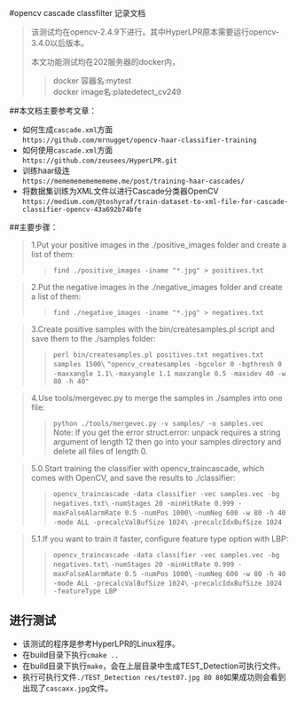 #opencv cascade classfilter 记录文档

> 该测试均在opencv-2.4.9下进行。其中HyperLPR原本需要运行opencv-3.4.0以后版本。    
> 
> 本文功能测试均在202服务器的docker内，
>> docker 容器名:mytest  
>> docker image名:platedetect_cv249

##本文档主要参考文章：
- 如何生成`cascade.xml`方面  
`https://github.com/mrnugget/opencv-haar-classifier-training`
- 如何使用`cascade.xml`方面  
`https://github.com/zeusees/HyperLPR.git`
- 训练haar级连  
`https://memememememememe.me/post/training-haar-cascades/`  
- 将数据集训练为XML文件以进行Cascade分类器OpenCV  
`https://medium.com/@toshyraf/train-dataset-to-xml-file-for-cascade-classifier-opencv-43a692b74bfe`  

##主要步骤：
> 1.Put your positive images in the ./positive_images folder and create a list of them:  
>> `find ./positive_images -iname "*.jpg" > positives.txt`

> 2.Put the negative images in the ./negative_images folder and create a list of them:
>> `find ./negative_images -iname "*.jpg" > negatives.txt`

> 3.Create positive samples with the bin/createsamples.pl script and save them to the ./samples folder: 
>> `perl bin/createsamples.pl positives.txt negatives.txt samples 1500\`
`"opencv_createsamples -bgcolor 0 -bgthresh 0 -maxxangle 1.1\`
`-maxyangle 1.1 maxzangle 0.5 -maxidev 40 -w 80 -h 40"`

> 4.Use tools/mergevec.py to merge the samples in ./samples into one file:
>> `python ./tools/mergevec.py -v samples/ -o samples.vec`  
>> Note: If you get the error struct.error: unpack requires a string argument of length 12 then go into your samples directory and delete all files of length 0.

> 5.0.Start training the classifier with opencv_traincascade, which comes with OpenCV, and save the results to ./classifier:
>> `opencv_traincascade -data classifier -vec samples.vec -bg negatives.txt\`
`-numStages 20 -minHitRate 0.999 -maxFalseAlarmRate 0.5 -numPos 1000\`
`-numNeg 600 -w 80 -h 40 -mode ALL -precalcValBufSize 1024\`
`-precalcIdxBufSize 1024`

> 5.1.If you want to train it faster, configure feature type option with LBP:
>> `opencv_traincascade -data classifier -vec samples.vec -bg negatives.txt\`
`-numStages 20 -minHitRate 0.999 -maxFalseAlarmRate 0.5 -numPos 1000\`
`-numNeg 600 -w 80 -h 40 -mode ALL -precalcValBufSize 1024\`
`-precalcIdxBufSize 1024 -featureType LBP`

## 进行测试
- 该测试的程序是参考HyperLPR的Linux程序。
- 在build目录下执行`cmake ..`
- 在build目录下执行`make`，会在上层目录中生成TEST_Detection可执行文件。
- 执行可执行文件`./TEST_Detection res/test07.jpg 80 80`如果成功则会看到出现了`cascaxx.jpg`文件。
